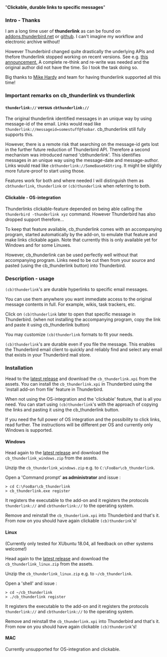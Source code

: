 "<b>Clickable, durable links to specific messages</b>"

### Intro - Thanks

I am a long time user of **thunderlink** as can be found on 
[addons.thunderbird.net](https://addons.thunderbird.net/nl/thunderbird/addon/thunderlink/) or [github](https://github.com/mikehardy/thunderlink). I can't imagine my workflow and electronic archive without!

However Thunderbird changed quite drastically the underlying APIs and thefore thunderlink stopped working on recent versions. See e.g. [this announcement.](https://www.thunderbird.net/en-US/thunderbird/78.0/releasenotes/)
A complete re-think and re-write was needed and the original author did not have the time. So I took the task doing so.

Big thanks to [Mike Hardy](https://github.com/mikehardy) and team for having thunderlink supported all this time!

### Important remarks on cb_thunderlink vs thunderlink

#### `thunderlink://` versus `cbthunderlink://`

The original thunderlink identified messages in an unique way by using message-id of the email. Links would read like `thunderlink://messageid=somestuff@foobar`. cb_thunderlink still fully supports this.

However, there is a remote risk that searching on the message-id gets lost in the further future reduction of Thunderbird API. Therefore a second mechanism was introduced named 'cbthunderlink'. This identifies messages in an unique way using the message-date and message-author. Links would read like `cbthunderlink://SomeBase64String`. It might be slightly more future-proof to start using those.

Features work for both and where needed I will distinguish them as `cbthunderlink`, `thunderlink` or `(cb)thunderlink` when referring to both.

#### Clickable - OS-integration

Thunderlinks clickable-feature depended on being able calling the `thunderbird -thunderlink xyz` command. However Thunderbird has also dropped support therefore... 

To keep that feature available, cb_thunderlink comes with an accompanying program, started automatically by the add-on, to emulate that feature and make links clickable again. Note that currently this is only available yet for Windows and for some Linuxes.

However, cb_thunderlink can be used perfectly well without that accompanying program. Links need to be cut then from your source and pasted (using the cb_thunderlink button) into Thunderbird.


### Description - usage

`(cb)thunderlink`'s are durable hyperlinks to specific email messages.

You can use them anywhere you want immediate access to the original message contents in full. 
For example, wikis, task trackers, etc.

Click on `(cb)thunderlink` later to open that specific message in Thunderbird.
(when not installing the accompanying program, copy the link and paste it using cb_thunderlink button)

You may customize `(cb)thunderlink` formats to fit your needs.

`(cb)thunderlink`'s are durable even if you file the message. This enables the Thunderbird email client to quickly and reliably find and select any email that exists in your Thunderbird mail store.

### Installation

Head to the [latest release](https://github.com/CamielBouchier/cb_thunderlink/releases) and download the `cb_thunderlink.xpi` from the assets. You can install the `cb_thunderlink.xpi` in Thunderbird using the 'install add-on from file' feature in Thunderbird.

When not using the OS-integration and the 'clickable' feature, that is all you need. 
You can start using `(cb)thunderlink`'s with the approach of copying the links and pasting it using the cb_thunderlink button.

If you need the full power of OS integration and the possibility to click links, read further. The instructions will be different per OS and currently only Windows is supported.

#### Windows

Head again to  the [latest release](https://github.com/CamielBouchier/cb_thunderlink/releases) and download the `cb_thunderlink_windows.zip` from the assets.

Unzip the `cb_thunderlink_windows.zip` e.g. to `C:\FooBar\cb_thunderlink`.

Open a 'Command prompt' **as administrator** and issue :

```
> cd C:\FooBar\cb_thunderlink
> cb_thunderlink.exe register
``` 

It registers the executable to the add-on and it registers the protocols `thunderlink://` and `cbthunderlink://` to the operating system.

Remove and reinstall the `cb_thunderlink.xpi` into Thunderbird and that's it. 
From now on you should have again clickable `(cb)thunderink`'s!

#### Linux

(Currently only tested for XUbuntu 18.04, all feedback on other systems welcome!)

Head again to  the [latest release](https://github.com/CamielBouchier/cb_thunderlink/releases) and download the `cb_thunderlink_linux.zip` from the assets.

Unzip the `cb_thunderlink_linux.zip` e.g. to `~/cb_thunderlink`.

Open a 'shell' and issue :

```
> cd ~/cb_thunderlink
> ./cb_thunderlink register
``` 

It registers the executable to the add-on and it registers the protocols `thunderlink://` and `cbthunderlink://` to the operating system.

Remove and reinstall the `cb_thunderlink.xpi` into Thunderbird and that's it. 
From now on you should have again clickable `(cb)thunderink`'s!

#### MAC

Currently unsupported for OS-integration and clickable.

<!--
vim: syntax=markdown ts=4 sw=4 sts=4 sr et columns=100
-->
